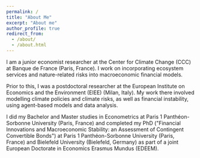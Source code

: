 ```yaml
---
permalink: /
title: "About Me"
excerpt: "About me"
author_profile: true
redirect_from: 
  - /about/
  - /about.html
---
```

I am a junior economist researcher at the Center for Climate Change (CCC) at Banque de France (Paris, France). I work on incorporating ecosystem services and nature-related risks into macroeconomic financial models.

Prior to this, I was a postdoctoral researcher at the European Institute on Economics and the Environment (EIEE) (Milan, Italy). My work there involved modelling climate policies and climate risks, as well as financial instability, using agent-based models and data analysis.

I did my Bachelor and Master studies in Econometrics at Paris 1 Panthéon-Sorbonne University (Paris, France) and completed my PhD ("Financial Innovations and Macroeconomic Stability: an Assessment of Contingent Convertible Bonds") at Paris 1 Panthéon-Sorbonne University (Paris, France) and Bielefeld University (Bielefeld, Germany) as part of a joint European Doctorate in Economics Erasmus Mundus (EDEEM).


